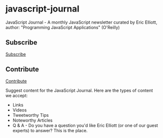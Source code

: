javascript-journal
==================

JavaScript Journal - A monthly JavaScript newsletter curated by Eric Elliott, author: "Programming JavaScript Applications" (O'Reilly)

## Subscribe

[Subscribe](https://tinyletter.com/javascript-journal)

## Contribute

[Contribute](https://github.com/javascript-journal/javascript-journal/issues/new)

Suggest content for the JavaScript Journal. Here are the types of content we accept:
* Links
* Videos
* Tweetworthy Tips
* Noteworthy Articles
* Q & A - Do you have a question you'd like Eric Elliott (or one of our guest experts) to answer? This is the place.
